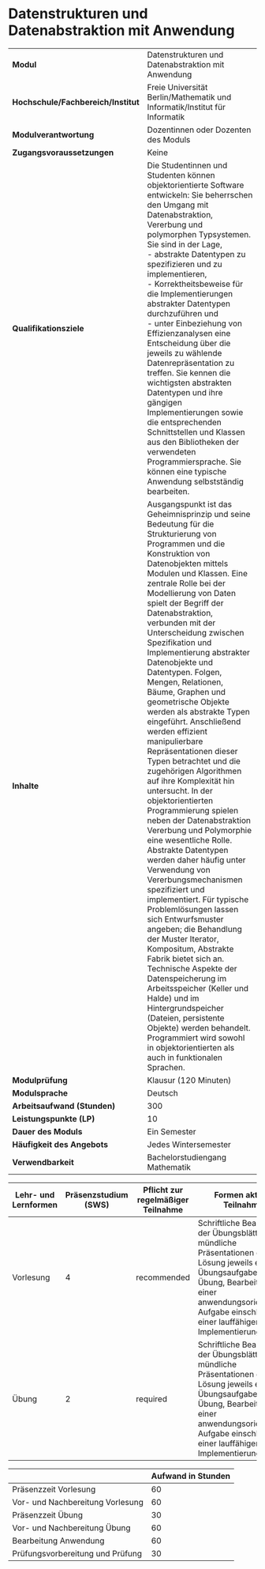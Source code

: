 # Datenstrukturen und Datenabstraktion mit Anwendung
|                                    |   |
|------------------------------------|---|
|**Modul**                           | Datenstrukturen und Datenabstraktion mit Anwendung |
|**Hochschule/Fachbereich/Institut** | Freie Universität Berlin/Mathematik und Informatik/Institut für Informatik |
|**Modulverantwortung**              | Dozentinnen oder Dozenten des Moduls |
|**Zugangsvoraussetzungen**          | Keine |
|**Qualifikationsziele**             | Die Studentinnen und Studenten können objektorientierte Software entwickeln: Sie beherrschen den Umgang mit Datenabstraktion, Vererbung und polymorphen Typsystemen. Sie sind in der Lage,<br>- abstrakte Datentypen zu spezifizieren und zu implementieren,<br>- Korrektheitsbeweise für die Implementierungen abstrakter Datentypen durchzuführen und<br>- unter Einbeziehung von Effizienzanalysen eine Entscheidung über die jeweils zu wählende Datenrepräsentation zu treffen. Sie kennen die wichtigsten abstrakten Datentypen und ihre gängigen Implementierungen sowie die entsprechenden Schnittstellen und Klassen aus den Bibliotheken der verwendeten Programmiersprache. Sie können eine typische Anwendung selbstständig bearbeiten. |
|**Inhalte**                         | Ausgangspunkt ist das Geheimnisprinzip und seine Bedeutung für die Strukturierung von Programmen und die Konstruktion von Datenobjekten mittels Modulen und Klassen. Eine zentrale Rolle bei der Modellierung von Daten spielt der Begriff der Datenabstraktion, verbunden mit der Unterscheidung zwischen Spezifikation und Implementierung abstrakter Datenobjekte und Datentypen. Folgen, Mengen, Relationen, Bäume, Graphen und geometrische Objekte werden als abstrakte Typen eingeführt. Anschließend werden effizient manipulierbare Repräsentationen dieser Typen betrachtet und die zugehörigen Algorithmen auf ihre Komplexität hin untersucht. In der objektorientierten Programmierung spielen neben der Datenabstraktion Vererbung und Polymorphie eine wesentliche Rolle. Abstrakte Datentypen werden daher häufig unter Verwendung von Vererbungsmechanismen spezifiziert und implementiert. Für typische Problemlösungen lassen sich Entwurfsmuster angeben; die Behandlung der Muster Iterator, Kompositum, Abstrakte Fabrik bietet sich an. Technische Aspekte der Datenspeicherung im Arbeitsspeicher (Keller und Halde) und im Hintergrundspeicher (Dateien, persistente Objekte) werden behandelt. Programmiert wird sowohl in objektorientierten als auch in funktionalen Sprachen. |
|**Modulprüfung**                    | Klausur (120 Minuten) |
|**Modulsprache**                    | Deutsch |
|**Arbeitsaufwand (Stunden)**        | 300 |
|**Leistungspunkte (LP)**            | 10 |
|**Dauer des Moduls**                | Ein Semester |
|**Häufigkeit des Angebots**         | Jedes Wintersemester |
|**Verwendbarkeit**                  | Bachelorstudiengang Mathematik |

| Lehr- und Lernformen | Präsenzstudium <br> (SWS) | Pflicht zur regelmäßiger Teilnahme | Formen aktiver Teilnahme |
| ---------------------|---------------------------|------------------------------------|------------------------- |
| Vorlesung            | 4                         | recommended                        | Schriftliche Bearbeitung der Übungsblätter, zwei mündliche Präsentationen der Lösung jeweils einer Übungsaufgabe in der Übung, Bearbeitung einer anwendungsorientierten Aufgabe einschließlich einer lauffähigen Implementierung |
| Übung                | 2                         | required                           | Schriftliche Bearbeitung der Übungsblätter, zwei mündliche Präsentationen der Lösung jeweils einer Übungsaufgabe in der Übung, Bearbeitung einer anwendungsorientierten Aufgabe einschließlich einer lauffähigen Implementierung |

|   | Aufwand in Stunden |
| - |--------------------|
| Präsenzzeit Vorlesung                    | 60    |
| Vor- und Nachbereitung Vorlesung         | 60    |
| Präsenzzeit Übung                        | 30    |
| Vor- und Nachbereitung Übung             | 60    |
| Bearbeitung Anwendung                    | 60    |
| Prüfungsvorbereitung und Prüfung         | 30    |
